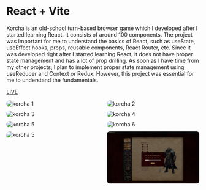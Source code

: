 # React + Vite

Korcha is an old-school turn-based browser game which I developed after I started learning React. It consists of around 100 components. The project was important for me to understand the basics of React, such as useState, useEffect hooks, props, reusable components, React Router, etc. Since it was developed right after I started learning React, it does not have proper state management and has a lot of prop drilling. As soon as I have time from my other projects, I plan to implement proper state management using useReducer and Context or Redux. However, this project was essential for me to understand the fundamentals.

<a href="https://korcha-game.vercel.app/">LIVE</a>

<div style="display: flex; flex-wrap: wrap; justify-content: space-between; gap: 10px;">
  <img src="./korcha1.png" alt="korcha 1" width="48%" style="border-radius: 8px;">
  <img src="./korcha2.png" alt="korcha 2" width="48%" style="border-radius: 8px;">
  <img src="./korcha3.png" alt="korcha 3" width="48%" style="border-radius: 8px;">
  <img src="./korcha4.png" alt="korcha 4" width="48%" style="border-radius: 8px;">
  <img src="./korcha5.png" alt="korcha 5" width="48%" style="border-radius: 8px;">
  <img src="./korcha6.png" alt="korcha 6" width="48%" style="border-radius: 8px;">
  <img src="./korcha7.png" alt="korcha 5" width="48%" style="border-radius: 8px;">
  <img src="./korcha8.png" alt="korcha 6" width="48%" style="border-radius: 8px;">
</div>
